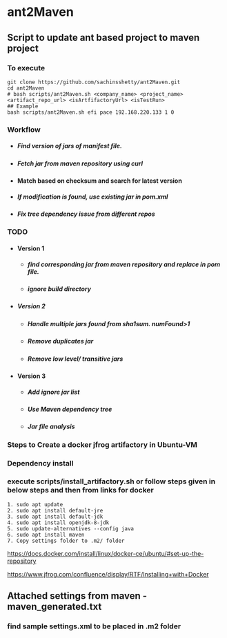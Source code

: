 # ant2Maven

## Script to update ant based project to maven project


### To execute
```
git clone https://github.com/sachinsshetty/ant2Maven.git
cd ant2Maven
# bash scripts/ant2Maven.sh <company_name> <project_name> <artifact_repo_url> <isArtfifactoryUrl> <isTestRun>
## Example
bash scripts/ant2Maven.sh efi pace 192.168.220.133 1 0

```
### Workflow
* ##### Find version of jars of manifest file.
* ##### Fetch jar from maven repository using curl
* #### Match based on checksum and search for latest version
* ##### If modification is found, use existing jar in pom.xml
* ##### Fix tree dependency issue from different repos

### TODO

* #### Version 1

    * ##### find corresponding jar from maven repository and replace in pom file.
    * ##### ignore build directory
* ##### Version 2
    * ##### Handle multiple jars found from sha1sum. numFound>1
    * ##### Remove duplicates jar
    * ##### Remove low level/ transitive jars

* #### Version 3
    * ##### Add ignore jar list
    * ##### Use Maven dependency tree
    * ##### Jar file analysis


### Steps to Create a docker jfrog artifactory in Ubuntu-VM

### Dependency install


### execute scripts/install_artifactory.sh or follow steps given in below steps and then from links for docker

````
1. sudo apt update
2. sudo apt install default-jre
3. sudo apt install default-jdk
4. sudo apt install openjdk-8-jdk
5. sudo update-alternatives --config java
6. sudo apt install maven
7. Copy settings folder to .m2/ folder
````

https://docs.docker.com/install/linux/docker-ce/ubuntu/#set-up-the-repository


https://www.jfrog.com/confluence/display/RTF/Installing+with+Docker


## Attached settings from maven - maven_generated.txt
### find sample settings.xml to be placed in .m2 folder
